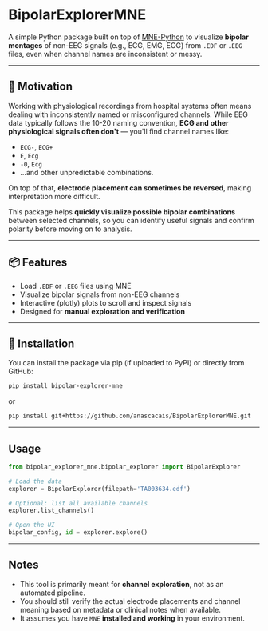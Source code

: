 # BipolarExplorerMNE

A simple Python package built on top of [MNE-Python](https://mne.tools) to visualize **bipolar montages** of non-EEG signals (e.g., ECG, EMG, EOG) from `.EDF` or `.EEG` files, even when channel names are inconsistent or messy.

---

## 🚀 Motivation

Working with physiological recordings from hospital systems often means dealing with inconsistently named or misconfigured channels. While EEG data typically follows the 10-20 naming convention, **ECG and other physiological signals often don't** — you'll find channel names like:

- `ECG-`, `ECG+`
- `E`, `Ecg`
- `-0`, `Ecg`
- ...and other unpredictable combinations.

On top of that, **electrode placement can sometimes be reversed**, making interpretation more difficult.

This package helps **quickly visualize possible bipolar combinations** between selected channels, so you can identify useful signals and confirm polarity before moving on to analysis.

---

## 📦 Features

- Load `.EDF` or `.EEG` files using MNE
- Visualize bipolar signals from non-EEG channels
- Interactive (plotly) plots to scroll and inspect signals
- Designed for **manual exploration and verification**

---

## 🔧 Installation

You can install the package via pip (if uploaded to PyPI) or directly from GitHub:

```bash
pip install bipolar-explorer-mne
```

or

```bash
pip install git+https://github.com/anascacais/BipolarExplorerMNE.git
```

---

## Usage

```python
from bipolar_explorer_mne.bipolar_explorer import BipolarExplorer

# Load the data
explorer = BipolarExplorer(filepath='TA003634.edf')

# Optional: list all available channels
explorer.list_channels()

# Open the UI
bipolar_config, id = explorer.explore()
```

---

## Notes

- This tool is primarily meant for **channel exploration**, not as an automated pipeline.
- You should still verify the actual electrode placements and channel meaning based on metadata or clinical notes when available.
- It assumes you have `MNE` **installed and working** in your environment.
